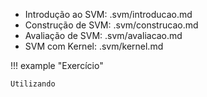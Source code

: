 - Introdução ao SVM: .svm/introducao.md
- Construção de SVM: .svm/construcao.md
- Avaliação de SVM: .svm/avaliacao.md
- SVM com Kernel: .svm/kernel.md


!!! example "Exercício"

    Utilizando